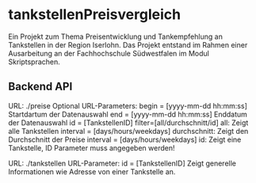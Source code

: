 # tankstellenPreisvergleich
Ein Projekt zum Thema Preisentwicklung und Tankempfehlung an Tankstellen in der Region Iserlohn.
Das Projekt entstand im Rahmen einer Ausarbeitung an der Fachhochschule Südwestfalen im Modul Skriptsprachen.

## Backend API
URL: ./preise
    Optional URL-Parameters:
        begin = [yyyy-mm-dd hh:mm:ss]
            Startdartum der Datenauswahl
        end = [yyyy-mm-dd hh:mm:ss]
            Enddatum der Datenauswahl
        id = [TankstellenID]
        filter=[all/durchschnitt/id]
            all: Zeigt alle Tankstellen
                interval = [days/hours/weekdays]
            durchschnitt: Zeigt den Durchschnitt der Preise
                interval = [days/hours/weekdays]
            id: Zeigt eine Tankstelle, ID Parameter muss angegeben werden!

URL: ./tankstellen
    URL-Parameter:
        id = [TankstellenID]
            Zeigt generelle Informationen wie Adresse von einer Tankstelle an.
    
    
